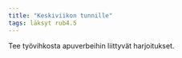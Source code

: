 ```yaml
---
title: "Keskiviikon tunnille"
tags: läksyt rub4.5
---
```


Tee työvihkosta apuverbeihin liittyvät harjoitukset.